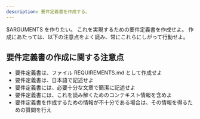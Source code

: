 ```yaml
---
description: 要件定義書を作成する。
---
```


$ARGUMENTS を作りたい。
これを実現するための要件定義書を作成せよ。
作成にあたっては、以下の注意点をよく読み、常にこれらにしがって行動せよ。

## 要件定義書の作成に関する注意点

- 要件定義書は、ファイル REQUIREMENTS.md として作成せよ
- 要件定義書は、日本語で記述せよ
- 要件定義書には、必要十分な文章で簡潔に記述せよ
- 要件定義書には、これを読み解くためのコンテキスト情報を含めよ
- 要件定義書を作成するための情報が不十分である場合は、その情報を得るための質問を行え
